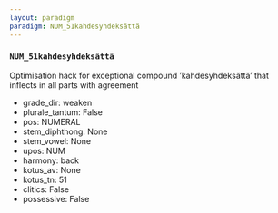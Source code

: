 ```yaml
---
layout: paradigm
paradigm: NUM_51kahdesyhdeksättä
---
```

### ` NUM_51kahdesyhdeksättä `

Optimisation hack for exceptional compound ’kahdesyhdeksättä’ that inflects in all parts with agreement
* grade_dir: weaken
* plurale_tantum: False
* pos: NUMERAL
* stem_diphthong: None
* stem_vowel: None
* upos: NUM
* harmony: back
* kotus_av: None
* kotus_tn: 51
* clitics: False
* possessive: False

